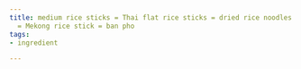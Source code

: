 ```yaml
---
title: medium rice sticks = Thai flat rice sticks = dried rice noodles = rice fettuccine
  = Mekong rice stick = ban pho
tags:
- ingredient

---
```


